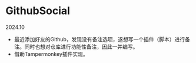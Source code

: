 # GithubSocial
2024.10
- 最近添加好友的Github，发现没有备注选项，遂想写一个插件（脚本）进行备注。同时也想对仓库进行功能性备注，因此一并编写。
- 借助Tampermonkey插件实现。